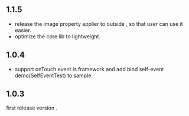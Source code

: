## 1.1.5
  - release the image property applier to outside , so that user can use it easier.
  - optimize the core lib to  lightweight.

## 1.0.4

 - support onTouch event is framework and add bind self-event demo(SelfEventTest) to sample.
  
## 1.0.3
   first release version . 
